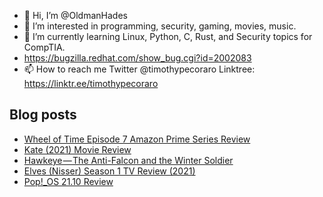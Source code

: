 - 👋 Hi, I’m @OldmanHades
- 👀 I’m interested in programming, security, gaming, movies, music.
- 🌱 I’m currently learning Linux, Python, C, Rust, and Security topics for CompTIA.
- https://bugzilla.redhat.com/show_bug.cgi?id=2002083
- 📫 How to reach me Twitter @timothypecoraro
Linktree: https://linktr.ee/timothypecoraro

## Blog posts
<!-- BLOG-POST-LIST:START -->
- [Wheel of Time Episode 7 Amazon Prime Series Review](https://medium.com/@timothypecoraro/amazon-prime-the-wheel-of-time-series-episode-7-review-fa8fb88c0f5d?source=rss-5097f5c9b801------2)
- [Kate &lpar;2021&rpar; Movie Review](https://medium.com/@timothypecoraro/kate-2021-movie-review-53d79a585354?source=rss-5097f5c9b801------2)
- [Hawkeye — The Anti-Falcon and the Winter Soldier](https://medium.com/theuglymonster/hawkeye-the-anti-falcon-and-the-winter-soldier-f960f56400b7?source=rss-5097f5c9b801------2)
- [Elves &lpar;Nisser&rpar; Season 1 TV Review &lpar;2021&rpar;](https://medium.com/@timothypecoraro/elves-nisser-season-1-tv-review-2021-6b4bb24f93fa?source=rss-5097f5c9b801------2)
- [Pop!_OS 21.10 Review](https://medium.com/@timothypecoraro/pop-os-21-10-review-ce7c2dc4b66f?source=rss-5097f5c9b801------2)
<!-- BLOG-POST-LIST:END -->
